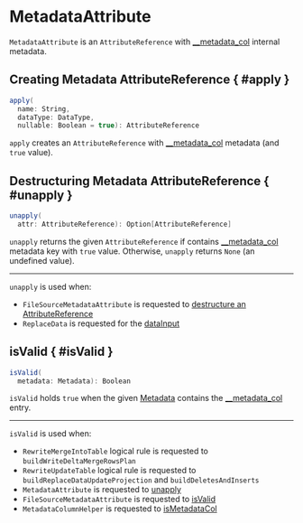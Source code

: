 # MetadataAttribute

`MetadataAttribute` is an `AttributeReference` with [__metadata_col](index.md#METADATA_COL_ATTR_KEY) internal metadata.

## Creating Metadata AttributeReference { #apply }

```scala
apply(
  name: String,
  dataType: DataType,
  nullable: Boolean = true): AttributeReference
```

`apply` creates an `AttributeReference` with [__metadata_col](index.md#METADATA_COL_ATTR_KEY) metadata (and `true` value).

## Destructuring Metadata AttributeReference { #unapply }

```scala
unapply(
  attr: AttributeReference): Option[AttributeReference]
```

`unapply` returns the given `AttributeReference` if contains [__metadata_col](index.md#METADATA_COL_ATTR_KEY) metadata key with `true` value. Otherwise, `unapply` returns `None` (an undefined value).

---

`unapply` is used when:

* `FileSourceMetadataAttribute` is requested to [destructure an AttributeReference](../metadata-columns/FileSourceMetadataAttribute.md#unapply)
* `ReplaceData` is requested for the [dataInput](../logical-operators/ReplaceData.md#dataInput)

## isValid { #isValid }

```scala
isValid(
  metadata: Metadata): Boolean
```

`isValid` holds `true` when the given [Metadata](../types/Metadata.md) contains the [__metadata_col](index.md#METADATA_COL_ATTR_KEY) entry.

---

`isValid` is used when:

* `RewriteMergeIntoTable` logical rule is requested to `buildWriteDeltaMergeRowsPlan`
* `RewriteUpdateTable` logical rule is requested to `buildReplaceDataUpdateProjection` and `buildDeletesAndInserts`
* `MetadataAttribute` is requested to [unapply](#unapply)
* `FileSourceMetadataAttribute` is requested to [isValid](../metadata-columns/FileSourceMetadataAttribute.md#isValid)
* `MetadataColumnHelper` is requested to [isMetadataCol](../metadata-columns/MetadataColumnHelper.md#isMetadataCol)

